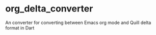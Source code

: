 # org_delta_converter
An converter for converting between Emacs org mode and Quill delta format in Dart
